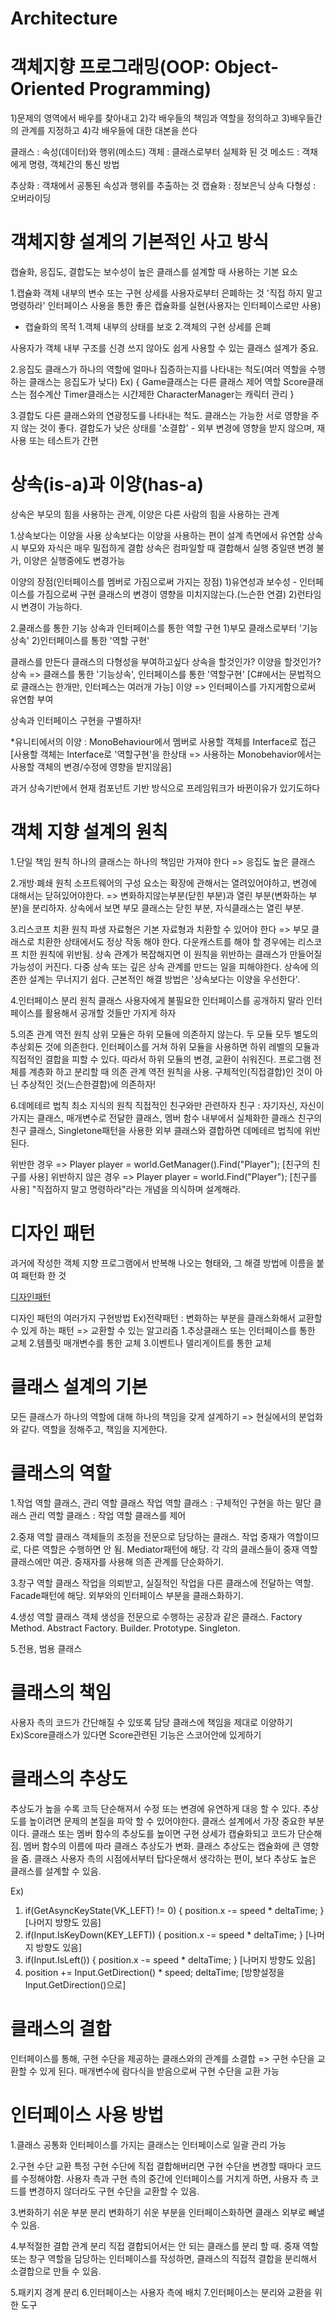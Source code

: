 # Architecture

# 객체지향 프로그래밍(OOP: Object-Oriented Programming)
1)문제의 영역에서 배우를 찾아내고
2)각 배우들의 책임과 역할을 정의하고
3)배우들간의 관계를 지정하고
4)각 배우들에 대한 대본을 쓴다

클래스 : 속성(데이터)와 행위(메소드)
객체 : 클래스로부터 실체화 된 것
메소드 : 객채에게 명령, 객체간의 통신 방법

추상화 : 객채에서 공통된 속성과 행위를 추출하는 것
캡슐화 : 정보은닉
상속
다형성 : 오버라이딩

# 객체지향 설계의 기본적인 사고 방식
캡슐화, 응집도, 결합도는 보수성이 높은 클래스를 설계할 때 사용하는 기본 요소

1.캡슐화
객체 내부의 변수 또는 구현 상세를 사용자로부터 은폐하는 것
'직접 하지 말고 명령하라'
인터페이스 사용을 통한 좋은 캡슐화를 실현(사용자는 인터페이스로만 사용)

- 캡슐화의 목적
 1.객체 내부의 상태를 보호
 2.객체의 구현 상세를 은폐

 사용자가 객체 내부 구조를 신경 쓰지 않아도 쉽게 사용할 수 있는 클래스 설계가 중요.

 2.응집도
 클래스가 하나의 역할에 얼마나 집증하는지를 나타내는 척도(여러 역할을 수행하는 클래스는 응집도가 낮다)
 Ex)
 {
	 Game클래스는 다른 클래스 제어 역할
 	Score클래스는 점수계산
 	Timer클래스는 시간제한
 	CharacterManager는 캐릭터 관리
 }

 3.결합도
 다른 클래스와의 연광정도를 나타내는 척도.
 클래스는 가능한 서로 영향을 주지 않는 것이 좋다.
 결합도가 낮은 상태를 '소결합' - 외부 변경에 영향을 받지 않으며, 재사용 또는 테스트가 간편

 # 상속(is-a)과 이양(has-a)
상속은 부모의 힘을 사용하는 관계, 이양은 다른 사람의 힘을 사용하는 관계

1.상속보다는 이양을 사용
상속보다는 이양을 사용하는 편이 설계 측면에서 유연함
상속시 부모와 자식은 매우 밀접하게 결합
상속은 컴파일할 때 결합해서 실행 중일땐 변경 불가, 이양은 실행중에도 변경가능

이양의 장점(인터페이스를 멤버로 가짐으로써 가지는 장점)
1)유연성과 보수성 - 인터페이스를 가짐으로써 구현 클래스의 변경이 영향을 미치지않는다.(느슨한 연결)
2)런타임시 변경이 가능하다.

2.쿨래스를 통한 기능 상속과 인터페이스를 통한 역할 구현
1)부모 클래스로부터 '기능 상속'
2)인터페이스를 통한 '역할 구현'

클래스를 만든다
클래스의 다형성을 부여하고싶다
상속을 할것인가? 이양을 할것인가?
상속 => 클래스를 통한 '기능상속', 인터페이스를 통한 '역할구현' [C#에서는 문법적으로 클래스는 한개만, 인터페스는 여러개 가능]
이양 => 인터페이스를 가지게함으로써 유연함 부여

상속과 인터페이스 구현을 구별하자!

*유니티에서의 이양 : MonoBehaviour에서 멤버로 사용할 객체를 Interface로 접근[사용할 객체는 Interface로 '역할구현'을 한상태 => 사용하는 Monobehavior에서는 사용할 객체의 변경/수정에 영향을 받지않음]

과거 상속기반에서 현재 컴포넌트 기반 방식으로 프레임워크가 바뀐이유가 있기도하다

# 객체 지향 설계의 원칙
1.단일 책임 원칙
하나의 클래스는 하나의 책임만 가져야 한다 => 응집도 높은 클래스

2.개방·폐쇄 원칙
소프트웨어의 구성 요소는 확장에 관해서는 열려있어야하고, 변경에 대해서는 닫혀있어야한다. => 변화하지않는부분(닫힌 부분)과 열린 부분(변화하는 부분)을 분리하자.
상속에서 보면 부모 클래스는 닫힌 부분, 자식클래스는 열린 부분.

3.리스코프 치환 원칙
파생 자료형은 기본 자료형과 치환할 수 있어야 한다 => 부모 클래스로 치환한 상태에서도 정상 작동 해야 한다.
다운캐스트를 해야 할 경우에는 리스코프 치한 원칙에 위반됨.
상속 관계가 복잡해지면 이 원칙을 위반하는 클래스가 만들어질 가능성이 커진다. 다중 상속 또는 깊은 상속 관계를 만드는 일을 피해야한다. 상속에 의존한 설계는 무너지기 쉽다. 근본적인 해결 방법은 '상속보다는 이양을 우선한다'.

4.인터페이스 분리 원칙
클래스 사용자에게 불필요한 인터페이스를 공개하지 말라
인터페이스를 활용해서 공개할 것들만 가지게 하자

5.의존 관계 역전 원칙
상위 모듈은 하위 모듈에 의존하지 않는다. 두 모듈 모두 별도의 추상회돈 것에 의존한다.
인터페이스를 거쳐 하위 모듈을 사용하면 하위 레벨의 모듈과 직접적인 결합을 피할 수 있다. 따라서 하위 모듈의 변경, 교환이 쉬워진다.
프로그램 전체를 계층화 하고 분리할 때 의존 관계 역전 원칙을 사용.
구체적인(직접결합)인 것이 아닌 추상적인 것(느슨한결합)에 의존하자!

6.데메테르 법칙
최소 지식의 원칙
직접적인 친구와만 관련하자
친구 : 자기자신, 자신이 가지는 클래스, 매개변수로 전달한 클래스, 멤버 함수 내부에서 실체화한 클래스
친구의친구 클래스, Singletone패턴을 사용한 외부 클래스와 결합하면 데메테르 법칙에 위반된다.

위반한 경우 => Player player = world.GetManager().Find("Player"); [친구의 친구를 사용]
위반하지 않은 경우 => Player player = world.Find("Player"); [친구를 사용]
"직접하지 말고 명령하라"라는 개념을 의식하며 설계해라.

# 디자인 패턴
과거에 작성한 객체 지향 프로그램에서 반복해 나오는 형태와, 그 해결 방법에 이름을 붙여 패턴화 한 것

[디자인패턴](https://github.com/kichul1122/MySource/tree/master/Assets/DesignPattern)

디자인 패턴의 여러가지 구현방법
Ex)전략패턴 : 변화하는 부분을 클래스화해서 교환할 수 있게 하는 패턴 => 교환할 수 있는 알고리즘
1.추상클래스 또는 인터페이스를 통한 교체
2.템플릿 매개변수를 통한 교체
3.이벤트나 델리게이트를 통한 교체

# 클래스 설계의 기본
모든 클래스가 하나의 역할에 대해 하나의 책임을 갖게 설계하기 => 현실에서의 분업화와 같다. 역할을 정해주고, 책임을 지게한다.

# 클래스의 역할
1.작업 역할 클래스, 관리 역할 클래스
작업 역할 클래스 : 구체적인 구현을 하는 말단 클래스
관리 역할 클래스 : 작업 역할 클래스를 제어

2.중재 역할 클래스
객체들의 조정을 전문으로 담당하는 클래스.
작업 중재가 역할이므로, 다른 역할은 수행하면 안 됨.
Mediator패턴에 해당.
각 각의 클래스들이 중재 역할 클래스에만 여관. 중재자를 사용해 의존 관계를 단순화하기.

3.창구 역할 클래스
작업을 의뢰받고, 실질적인 작업을 다른 클래스에 전달하는 역할.
Facade패턴에 해당.
외부와의 인터페이스 부분을 클래스화하기.

4.생성 역할 클래스
객체 생성을 전문으로 수행하는 공장과 같은 클래스.
Factory Method.
Abstract Factory.
Builder.
Prototype.
Singleton.

5.전용, 범용 클래스

# 클래스의 책임
사용자 측의 코드가 간단해질 수 있또록 담당 클래스에 책임을 제대로 이양하기
Ex)Score클래스가 있다면 Score관련된 기능은 스코어안에 있게하기

# 클래스의 추상도
추상도가 높을 수록 코득 단순해져서 수정 또는 변경에 유연하게 대응 할 수 있다.
추상도를 높이려면 문제의 본질을 파악 할 수 있어야한다.
클래스 설계에서 가장 중요한 부분이다.
클래스 또는 멤버 함수의 추상도를 높이면 구현 상세가 캡슐화되고 코드가 단순해짐.
멤버 함수의 이름에 따라 클래스 추상도가 변화.
클래스 추상도는 캡슐화에 큰 영향을 줌.
클래스 사용자 측의 시점에서부터 탑다운해서 생각하는 편이, 보다 추상도 높은 클래스를 설계할 수 있음.

Ex)
1. if(GetAsyncKeyState(VK_LEFT) != 0) { position.x -= speed * deltaTime; }  [나머지 방향도 있음]
2. if(Input.IsKeyDown(KEY_LEFT)) { position.x -= speed * deltaTime; }		[나머지 방향도 있음]
3. if(Input.IsLeft()) { position.x -= speed * deltaTime; }					[나머지 방향도 있음]
4. position += Input.GetDirection() * speed; deltaTime;						[방향설정을 Input.GetDirection()으로]


# 클래스의 결합
인터페이스를 통해, 구현 수단을 제공하는 클래스와의 관계를 소결합 => 구현 수단을 교환할 수 있게 된다.
매개변수에 람다식을 받음으로써 구현 수단을 교환 가능

# 인터페이스 사용 방법
1.클래스 공통화
인터페이스를 가지는 클래스는 인터페이스로 일괄 관리 가능

2.구현 수단 교환
특정 구현 수단에 직접 결합해버리면 구현 수단을 변경할 때마다 코드를 수정해야함. 사용자 측과 구현 측의 중간에 인터페이스를 거치게 하면, 사용자 측 코드를 변경하지 않더라도 구현 수단을 교환할 수 있음.

3.변화하기 쉬운 부분 분리
변화하기 쉬운 부분을 인터페이스화하면 클래스 외부로 빼낼 수 있음.

4.부적절한 결합 관계 분리
직접 결합되어서는 안 되는 클래스를 분리 할 때.
중재 역할 또는 창구 역할을 담당하는 인터페이스를 작성하면, 클래스의 직접적 결합을 분리해서 소결합으로 만들 수 있음.

5.패키지 경계 분리
6.인터페이스는 사용자 측에 배치
7.인터페이스는 분리와 교환을 위한 도구